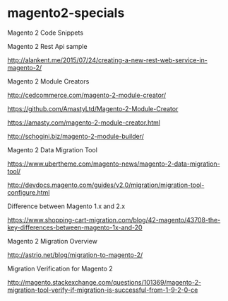 # magento2-specials

Magento 2 Code Snippets

Magento 2 Rest Api sample

http://alankent.me/2015/07/24/creating-a-new-rest-web-service-in-magento-2/


Magento 2 Module Creators

http://cedcommerce.com/magento-2-module-creator/

https://github.com/AmastyLtd/Magento-2-Module-Creator

https://amasty.com/magento-2-module-creator.html

http://schogini.biz/magento-2-module-builder/


Magento 2 Data Migration Tool

https://www.ubertheme.com/magento-news/magento-2-data-migration-tool/

http://devdocs.magento.com/guides/v2.0/migration/migration-tool-configure.html

Difference between Magento 1.x and 2.x

https://www.shopping-cart-migration.com/blog/42-magento/43708-the-key-differences-between-magento-1x-and-20

Magento 2 Migration Overview

http://astrio.net/blog/migration-to-magento-2/

Migration Verification for Magento 2

http://magento.stackexchange.com/questions/101369/magento-2-migration-tool-verify-if-migration-is-successful-from-1-9-2-0-ce
